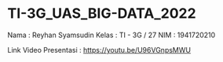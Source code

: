 # TI-3G_UAS_BIG-DATA_2022

Nama  : Reyhan Syamsudin 
Kelas : TI - 3G / 27
NIM   : 1941720210

Link Video Presentasi : https://youtu.be/U96VGnpsMWU

